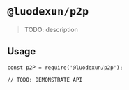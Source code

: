 # `@luodexun/p2p`

> TODO: description

## Usage

```
const p2P = require('@luodexun/p2p');

// TODO: DEMONSTRATE API
```
